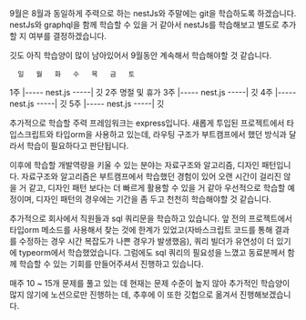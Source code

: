 9월은 8월과 동일하게 주력으로 하는 nestJs와 주말에는 git을 학습하도록 하겠습니다.
nestJs와 graphql을 함께 학습할 수 있을 거 같아서 nestJs를 학습해보고 별도로 추가할 지 여부를 결정하겠습니다.

깃도 아직 학습양이 많이 남아있어서 9월동안 계속해서 학습해야할 것 같습니다.

      일   월   화   수   목   금   토
1주        |-----  nest.js -----|  깃
2주              명절 및 휴가
3주        |-----  nest.js -----|  깃
4주        |-----  nest.js -----|  깃
5주        |-----  nest.js -----|  깃

추가적으로 학습할 주력 프레임워크는 express입니다. 새롭게 투입된 프로젝트에서 타입스크립트와 타입orm을 사용하고 있는데, 라우팅 구조가 부트캠프에서 했던 방식과 달라서 학습이 필요하다고 판단됩니다.

이후에 학습할 개발역량을 키울 수 있는 분야는 자료구조와 알고리즘, 디자인 패턴입니다.
자료구조와 알고리즘은 부트캠프에서 학습했던 경험이 있어 오랜 시간이 걸리진 않을 거 같고, 디자인 패턴 보다는 더 빠르게 활용할 수 있을 거 같아 우선적으로 학습할 예정이며, 디자인 패턴의 경우에는 기간을 좀 두고 천천히 학습해야할 것 같습니다.

추가적으로 회사에서 직원들과 sql 쿼리문을 학습하고 있습니다. 앞 전의 프로젝트에서 타입orm 메소드를 사용해서 찾는 것에 한계가 있었고(자바스크립트 코드를 통해 결과를 수정하는 경우 시간 복잡도가 나쁜 경우가 발생했음), 쿼리 빌더가 유연성이 더 있기에 typeorm에서 학습했었습니다. 그럼에도 sql 쿼리의 필요성을 느꼈고 동료분께서 함께 학습할 수 있는 기회를 만들어주셔서 진행하고 있습니다.

매주 10 ~ 15개 문제를 풀고 있는 데 현재는 문제 수준이 높지 않아 추가적인 학습양이 많지 않기에 노션으로만 진행하는 데, 추후에 이 또한 깃헙으로 옮겨서 진행해보겠습니다.
